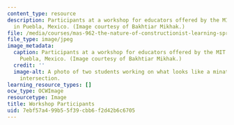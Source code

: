 ```yaml
---
content_type: resource
description: Participants at a workshop for educators offered by the MIT Media Lab
  in Puebla, Mexico. (Image courtesy of Bakhtiar Mikhak.)
file: /media/courses/mas-962-the-nature-of-constructionist-learning-spring-2003/7ebf57a499b55f39cbb6f2d42b6c6705_mas-962s03.jpg
file_type: image/jpeg
image_metadata:
  caption: Participants at a workshop for educators offered by the MIT Media Lab in
    Puebla, Mexico. (Image courtesy of Bakhtiar Mikhak.)
  credit: ''
  image-alt: A photo of two students working on what looks like a minature four-way
    intersection.
learning_resource_types: []
ocw_type: OCWImage
resourcetype: Image
title: Workshop Participants
uid: 7ebf57a4-99b5-5f39-cbb6-f2d42b6c6705
---
```


